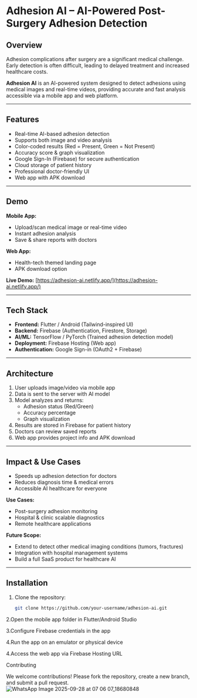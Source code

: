 # Adhesion AI – AI-Powered Post-Surgery Adhesion Detection

## Overview
Adhesion complications after surgery are a significant medical challenge. Early detection is often difficult, leading to delayed treatment and increased healthcare costs.  

**Adhesion AI** is an AI-powered system designed to detect adhesions using medical images and real-time videos, providing accurate and fast analysis accessible via a mobile app and web platform.

---

## Features
- Real-time AI-based adhesion detection
- Supports both image and video analysis
- Color-coded results (Red = Present, Green = Not Present)
- Accuracy score & graph visualization
- Google Sign-In (Firebase) for secure authentication
- Cloud storage of patient history
- Professional doctor-friendly UI
- Web app with APK download

---

## Demo

**Mobile App:**
- Upload/scan medical image or real-time video
- Instant adhesion analysis
- Save & share reports with doctors

**Web App:**
- Health-tech themed landing page
- APK download option

**Live Demo:** [https://adhesion-ai.netlify.app/](https://adhesion-ai.netlify.app/)

---

## Tech Stack
- **Frontend:** Flutter / Android (Tailwind-inspired UI)
- **Backend:** Firebase (Authentication, Firestore, Storage)
- **AI/ML:** TensorFlow / PyTorch (Trained adhesion detection model)
- **Deployment:** Firebase Hosting (Web app)
- **Authentication:** Google Sign-in (OAuth2 + Firebase)

---

## Architecture
1. User uploads image/video via mobile app  
2. Data is sent to the server with AI model  
3. Model analyzes and returns:  
   - Adhesion status (Red/Green)  
   - Accuracy percentage  
   - Graph visualization  
4. Results are stored in Firebase for patient history  
5. Doctors can review saved reports  
6. Web app provides project info and APK download  

---

## Impact & Use Cases
- Speeds up adhesion detection for doctors  
- Reduces diagnosis time & medical errors  
- Accessible AI healthcare for everyone  

**Use Cases:**  
- Post-surgery adhesion monitoring  
- Hospital & clinic scalable diagnostics  
- Remote healthcare applications  

**Future Scope:**  
- Extend to detect other medical imaging conditions (tumors, fractures)  
- Integration with hospital management systems  
- Build a full SaaS product for healthcare AI  

---

## Installation
1. Clone the repository:  
   ```bash
   git clone https://github.com/your-username/adhesion-ai.git
2.Open the mobile app folder in Flutter/Android Studio

3.Configure Firebase credentials in the app

4.Run the app on an emulator or physical device

4.Access the web app via Firebase Hosting URL

Contributing

We welcome contributions! Please fork the repository, create a new branch, and submit a pull request.![WhatsApp Image 2025-09-28 at 07 06 07_18680848](https://github.com/user-attachments/assets/00a28e53-eba7-48c7-b604-54bd23472d12)










